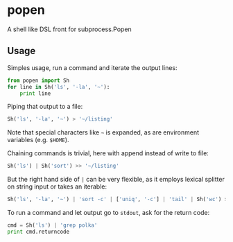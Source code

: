 popen
=====

A shell like DSL front for subprocess.Popen

Usage
-----

Simples usage, run a command and iterate the output lines:

```py
from popen import Sh
for line in Sh('ls', '-la', '~'):
    print line
```

Piping that output to a file:

```py
Sh('ls', '-la', '~') > '~/listing'
```

Note that special characters like `~` is expanded, as are environment
variables (e.g. `$HOME`).

Chaining commands is trivial, here with append instead of write to file:

```py
Sh('ls') | Sh('sort') >> '~/listing'
```

But the right hand side of `|` can be very flexible, as it employs
lexical splitter on string input or takes an iterable:


```py
Sh('ls', '-la', '~') | 'sort -c' | ['uniq', '-c'] | 'tail' | Sh('wc') > '~/listing'
```

To run a command and let output go to `stdout`, ask for the return code:

```py
cmd = Sh('ls') | 'grep polka'
print cmd.returncode
```

